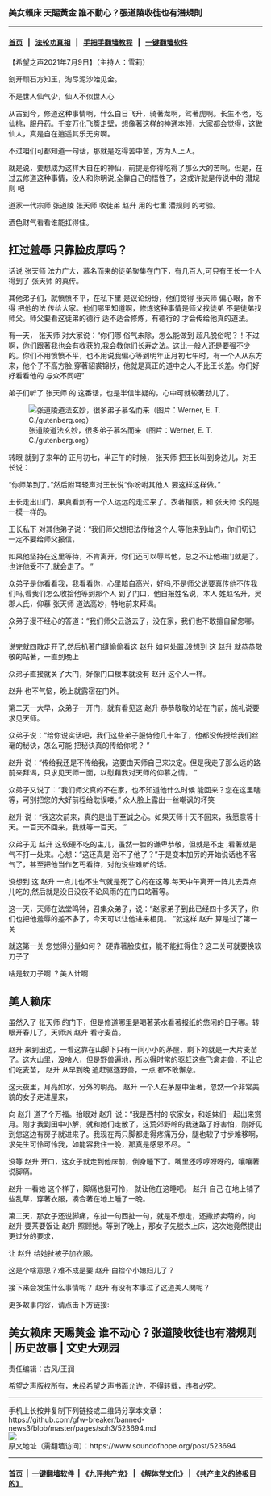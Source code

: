 ### 美女賴床 天賜黃金 誰不動心？張道陵收徒也有潛規則
------------------------

#### [首页](https://github.com/gfw-breaker/banned-news3/blob/master/README.md) &nbsp;&nbsp;|&nbsp;&nbsp; [法轮功真相](https://github.com/begood0513/basic/blob/master/README.md)  &nbsp;&nbsp;|&nbsp;&nbsp; [手把手翻墙教程](https://github.com/gfw-breaker/guides/wiki)  &nbsp;&nbsp;|&nbsp;&nbsp; [一键翻墙软件](https://github.com/gfw-breaker/nogfw/blob/master/README.md)  



<div><div class="Content__Wrapper sc-1bvya0-0 grZQxZ">
 <p class="meta-top">
  <span class="meta">
   【希望之声2021年7月9日】（主持人：雪莉）
  </span>
 </p>
 <p style="text-align:justify">
  刽开顽石方知玉，淘尽泥沙始见金。
 </p>
 <p>
  不是世人仙气少，仙人不似世人心
 </p>
 <p>
  从古到今，修道这种事情啊，什么白日飞升，骑著龙啊，驾著虎啊。长生不老，吃仙桃，服丹药。千变万化飞簷走壁，想像著这样的神通本领，大家都会觉得，这做仙人，真是自在逍遥其乐无穷啊。
 </p>
 <p>
  不过咱们可都知道一句话，那就是吃得苦中苦，方为人上人。
 </p>
 <p>
  就是说，要想成为这样大自在的神仙，前提是你得吃得了那么大的苦啊。但是，在过去修道这种事情，没人和你明说,全靠自己的悟性了，这或许就是传说中的
  <ok href="/term/13659">
   潜规则
  </ok>
  吧
 </p>
 <p>
  道家一代宗师
  <ok href="/term/12469">
   张道陵
  </ok>
  <ok href="/term/465338">
   张天师
  </ok>
  收徒弟
  <ok href="/term/570788">
   赵升
  </ok>
  用的七重
  <ok href="/term/13659">
   潜规则
  </ok>
  的考验。
 </p>
 <p>
  酒色财气看看谁能扛得住。
 </p>
 <h2>
  扛过羞辱 只靠脸皮厚吗？
 </h2>
 <p>
  话说
  <ok href="/term/465338">
   张天师
  </ok>
  法力广大，慕名而来的徒弟聚集在门下，有几百人,可只有王长一个人 得到了
  <ok href="/term/465338">
   张天师
  </ok>
  的真传。
 </p>
 <div class="AD_Embed__Wrap-sc-1xslmin-0 igMuqX module desktop">
  <div>
  </div>
 </div>
 <p>
  其他弟子们，就愤愤不平，在私下里 是议论纷纷，他们觉得
  <ok href="/term/465338">
   张天师
  </ok>
  偏心眼，舍不得 把他的法 传给大家。他们哪里知道啊，修炼这种事情是师父找徒弟 不是徒弟找师父。师父要看这徒弟的德行 适不适合修炼，有德行的 才会传给他真的道法。
 </p>
 <p>
  有一天，
  <ok href="/term/465338">
   张天师
  </ok>
  对大家说：“你们哪 俗气未除，怎么能做到 超凡脱俗呢？！不过啊，你们跟著我也会有收获的,我会教你们长寿之法。这比一般人还是要强不少的。你们不用愤愤不平，也不用说我偏心等到明年正月初七午时，有一个人从东方来，他个子不高方脸,穿著貂裘锦袄，他就是真正的道中之人,不比王长差。你们好好看看他的 与众不同吧”
 </p>
 <p>
  弟子们听了
  <ok href="/term/465338">
   张天师
  </ok>
  的 这番话，也是半信半疑的，心中可就较著劲儿了。
 </p>
 <figure class="OImage__StyledFigure-sc-1lfley0-0 hHSfVg">
  <img alt="张道陵道法玄妙，很多弟子慕名而来（图片：Werner, E. T. C./gutenberg.org）" src="https://img.soundofhope.org/2020-10/zhang_daoling-1602912668876.jpg"/>
  <br/><figcaption>
   张道陵道法玄妙，很多弟子慕名而来（图片：Werner, E. T. C./gutenberg.org）
  </figcaption>
 </figure>
 <p>
  转眼 就到了来年的 正月初七，半正午的时候，
  <ok href="/term/465338">
   张天师
  </ok>
  把王长叫到身边儿，对王长说：
 </p>
 <p>
  “你师弟到了。”然后附耳轻声对王长说“你吩咐其他人 要这样这样做。”
 </p>
 <p>
  王长走出山门，果真看到有一个人远远的走过来了。衣著相貌，和
  <ok href="/term/465338">
   张天师
  </ok>
  说的是一模一样的。
 </p>
 <p>
  王长私下 对其他弟子说：“我们师父想把法传给这个人,等他来到山门，你们切记一定不要给师父报信，
 </p>
 <p>
  如果他坚持在这里等待，不肯离开，你们还可以辱骂他，总之不让他进门就是了。也许他受不了,就会走了。 ”
 </p>
 <p>
  众弟子是你看看我，我看看你，心里暗自高兴，好吗,不是师父说要真传他不传我们吗,看我们怎么收拾他等到那个人 到了门口，他自报姓名说，本人 姓赵名升，吴郡人氏，仰慕
  <ok href="/term/465338">
   张天师
  </ok>
  道法高妙，特地前来拜谒。
 </p>
 <p>
  众弟子漫不经心的答道：“我们师父云游去了，没在家，我们也不敢擅自留您哪。 ”
 </p>
 <p>
  说完就四散走开了,然后扒著门缝偷偷看这
  <ok href="/term/570788">
   赵升
  </ok>
  如何处置.没想到 这
  <ok href="/term/570788">
   赵升
  </ok>
  就恭恭敬敬的站著，一直到晚上
 </p>
 <p>
  众弟子直接就关了大门，好像门口根本就没有
  <ok href="/term/570788">
   赵升
  </ok>
  这个人一样。
 </p>
 <p>
  <ok href="/term/570788">
   赵升
  </ok>
  也不气恼，晚上就露宿在门外。
 </p>
 <p>
  第二天一大早，众弟子一开门，就有看见这
  <ok href="/term/570788">
   赵升
  </ok>
  恭恭敬敬的站在门前，施礼说要求见天师。
 </p>
 <p>
  众弟子说：“给你说实话吧，我们这些弟子服侍他几十年了，他都没传授给我们丝毫的秘诀，怎么可能 把秘诀真的传给你呢？ ”
 </p>
 <p>
  <ok href="/term/570788">
   赵升
  </ok>
  说：“传给我还是不传给我，这要由天师自己来决定。但是我走了那么远的路前来拜谒，只求见天师一面，以慰藉我对天师的仰慕之情。 ”
 </p>
 <p>
  众弟子又说了：“我们师父真的不在家，也不知道他什么时候 能回来？您在这里瞎等，可别把您的大好前程给耽误喽。” 众人脸上露出一丝嘲讽的坏笑
 </p>
 <p>
  <ok href="/term/570788">
   赵升
  </ok>
  说：“我这次前来，真的是出于至诚之心。如果天师十天不回来，我愿意等十天。一百天不回来，我就等一百天。 ”
 </p>
 <div class="AD_Embed__Wrap-sc-1xslmin-0 igMuqX module desktop">
  <div>
  </div>
 </div>
 <p>
  众弟子见
  <ok href="/term/570788">
   赵升
  </ok>
  这软硬不吃的主儿，虽然一脸的谦卑恭敬，但就是不走 ,看著就是气不打一处来。心想：“这还真是 治不了他了？”于是变本加厉的开始说话也不客气了，甚至把他当作乞丐看待，对他说些难听的话。
 </p>
 <p>
  没想到 这
  <ok href="/term/570788">
   赵升
  </ok>
  一点儿也不生气就是死了心的在这等.每天中午离开一阵儿去弄点儿吃的,然后就是没日没夜不论风雨的在门口站著等。
 </p>
 <p>
  这一天，天师在法堂鸣钟，召集众弟子，说：“赵家弟子到此已经四十多天了，你们也把他羞辱的差不多了，今天可以让他进来相见。 ”就这样
  <ok href="/term/570788">
   赵升
  </ok>
  算是过了第一关
 </p>
 <p>
  就这第一关 您觉得分量如何？  硬靠著脸皮扛，能不能扛得住？这二关可就要换软刀子了
 </p>
 <p>
  啥是软刀子啊 ？美人计啊
 </p>
 <h2>
  美人赖床
 </h2>
 <p>
  虽然入了
  <ok href="/term/465338">
   张天师
  </ok>
  的门下，但是修道哪里是喝著茶水看著报纸的悠闲的日子哪。转眼开春儿了，天师派
  <ok href="/term/570788">
   赵升
  </ok>
  看守麦苗。
 </p>
 <p>
  <ok href="/term/570788">
   赵升
  </ok>
  来到田边，一看这靠在山脚下只有一间小小的茅屋，剩下的就是一大片麦苗了。这大山里，没啥人，但是野兽遍地，所以得时常的驱赶这些飞禽走兽，不让它们吃麦苗，
  <ok href="/term/570788">
   赵升
  </ok>
  从早到晚 追赶驱逐野兽，一点 都不敢懈怠。
 </p>
 <p>
  这天夜里，月亮如水，分外的明亮。
  <ok href="/term/570788">
   赵升
  </ok>
  一个人在茅屋中坐著，忽然一个非常美貌的女子走进屋来，
 </p>
 <p>
  向
  <ok href="/term/570788">
   赵升
  </ok>
  道了个万福。抬眼对
  <ok href="/term/570788">
   赵升
  </ok>
  说：“我是西村的 农家女，和姐妹们一起出来赏月。刚才我到田中小解，就和她们走散了，这荒郊野岭的我迷路了好害怕，刚好见到您这边有房子就进来了。我现在两只脚都走得疼痛万分，腿也软了寸步难移啊，求先生可怜可怜我，如能容我住一晚，那真是感恩不尽。 ”
 </p>
 <p>
  没等
  <ok href="/term/570788">
   赵升
  </ok>
  开口，这女子就走到他床前，倒身睡下了。嘴里还哼哼呀呀的，嚷嚷著说脚痛。
 </p>
 <p>
  <ok href="/term/570788">
   赵升
  </ok>
  一看她 这个样子，脚痛也挺可怜， 就让他在这睡吧。
  <ok href="/term/570788">
   赵升
  </ok>
  自己 在地上铺了些乱草，穿著衣服，凑合著在地上睡了一晚。
 </p>
 <p>
  第二天，那女子还说脚痛，东扯一句西扯一句，就是不想走，还撒娇卖萌的，向
  <ok href="/term/570788">
   赵升
  </ok>
  要茶要饭让
  <ok href="/term/570788">
   赵升
  </ok>
  照顾她。等到了晚上，那女子先脱衣上床，这次她竟然提出更过分的要求，
 </p>
 <p>
  让
  <ok href="/term/570788">
   赵升
  </ok>
  给她扯被子加衣服。
 </p>
 <p>
  这是个啥意思？难不成是要
  <ok href="/term/570788">
   赵升
  </ok>
  白捡个小媳妇儿了？
 </p>
 <p>
  接下来会发生什么事情呢？
  <ok href="/term/570788">
   赵升
  </ok>
  有没有本事过了这道美人関呢？
 </p>
 <p>
  更多故事内容，请点击下方链接:
 </p>
 <h2>
  <strong>
   <ok href="https://youtu.be/1MI1AdqsaT0">
    美女赖床 天赐黄金 谁不动心？张道陵收徒也有潜规则 | 历史故事 | 文史大观园
   </ok>
  </strong>
 </h2>
 <p style="text-align:justify">
 </p>
 <p class="meta-btm">
  责任编辑：古风/王润
 </p>
 <p class="meta-btm">
  希望之声版权所有，未经希望之声书面允许，不得转载，违者必究。
 </p>
</div>
</div>
<hr/>
手机上长按并复制下列链接或二维码分享本文章：<br/>
https://github.com/gfw-breaker/banned-news3/blob/master/pages/soh3/523694.md <br/>
<a href='https://github.com/gfw-breaker/banned-news3/blob/master/pages/soh3/523694.md'><img src='https://github.com/gfw-breaker/banned-news3/blob/master/pages/soh3/523694.md.png'/></a> <br/>
原文地址（需翻墙访问）：https://www.soundofhope.org/post/523694


------------------------
#### [首页](https://github.com/gfw-breaker/banned-news3/blob/master/README.md) &nbsp;|&nbsp; [一键翻墙软件](https://github.com/gfw-breaker/nogfw/blob/master/README.md) &nbsp;| [《九评共产党》](https://github.com/gfw-breaker/9ping.md/blob/master/README.md#九评之一评共产党是什么) | [《解体党文化》](https://github.com/gfw-breaker/jtdwh.md/blob/master/README.md) | [《共产主义的终极目的》](https://github.com/gfw-breaker/gczydzjmd.md/blob/master/README.md)


<img src='http://gfw-breaker.win/banned-news3/pages/soh3/523694.md' width='0px' height='0px'/>